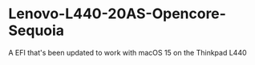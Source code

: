 # Lenovo-L440-20AS-Opencore-Sequoia
A EFI that's been updated to work with macOS 15 on the Thinkpad L440 
